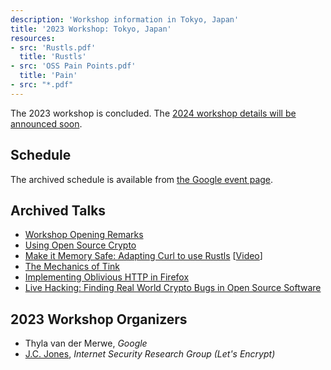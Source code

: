 ```yaml
---
description: 'Workshop information in Tokyo, Japan'
title: '2023 Workshop: Tokyo, Japan'
resources:
- src: 'Rustls.pdf'
  title: 'Rustls'
- src: 'OSS Pain Points.pdf'
  title: 'Pain'
- src: "*.pdf"
---
```


The 2023 workshop is concluded.
The <a href="/2024/">2024 workshop details will be announced soon</a>.

## Schedule
The archived schedule is available from [the Google event page](https://rsvp.withgoogle.com/events/open-source-cryptography-workshop).

## Archived Talks

- [Workshop Opening Remarks](<OSS Workshop Opening.pdf>)
- [Using Open Source Crypto](<OSS Pain Points.pdf>)
- [Make it Memory Safe: Adapting Curl to use Rustls](Rustls.pdf) [[Video](https://insufficient.coffee/2023/03/30/opensource-crypto-workshop-rustls-ffi/)]
- [The Mechanics of Tink](<Mechanics of Tink.pdf>)
- [Implementing Oblivious HTTP in Firefox](<Implementing Oblivious HTTP in Firefox.pdf>)
- [Live Hacking: Finding Real World Crypto Bugs in Open Source Software](<Fantastic Crypto Bugs and Where to Find Them.pdf>)

## 2023 Workshop Organizers
- Thyla van der Merwe, <em>Google</em>
- [J.C. Jones](https://insufficient.coffee/), <em>Internet Security Research Group (Let's Encrypt)</em>
